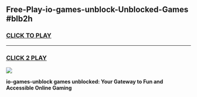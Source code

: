 
## Free-Play-io-games-unblock-Unblocked-Games #blb2h
<h3>
<a href="https://news.freeplayer.one?title=io-games-unblock&ref=8M">CLICK TO PLAY</a></h3>
<hr>

<h3>
<a href="https://news.freeplayer.one?title=io-games-unblock&ref=8M">CLICK 2 PLAY</a>
  
</h3>

<a href="https://news.freeplayer.one?title=io-games-unblock&ref=8M"><img src="https://clearcache.store/games.png"></a>


**io-games-unblock games unblocked: Your Gateway to Fun and Accessible Online Gaming**

